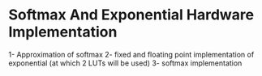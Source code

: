 # Softmax And Exponential Hardware Implementation
1- Approximation of softmax
2- fixed and floating point implementation of exponential (at which 2 LUTs will be used)
3- softmax implementation